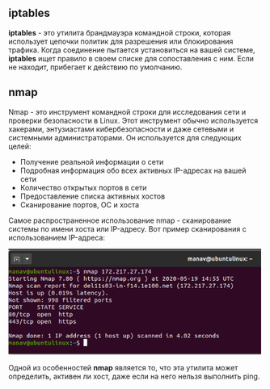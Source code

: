 ## **iptables**

**iptables** - это утилита брандмауэра командной строки, которая использует цепочки политик для разрешения или блокирования трафика.
Когда соединение пытается установиться на вашей системе, **iptables** ищет правило в своем списке для сопоставления с ним.
Если не находит, прибегает к действию по умолчанию.

## **nmap**

Nmap - это инструмент командной строки для исследования сети и проверки безопасности в Linux.
Этот инструмент обычно используется хакерами, энтузиастами кибербезопасности и даже сетевыми и системными администраторами.
Он используется для следующих целей:
- Получение реальной информации о сети
- Подробная информация обо всех активных IP-адресах на вашей сети
- Количество открытых портов в сети
- Предоставление списка активных хостов
- Сканирование портов, ОС и хоста

Самое распространенное использование nmap - сканирование системы по имени хоста или IP-адресу.
Вот пример сканирования с использованием IP-адреса:

<img src="../misc/images/nmap.png" alt="network_route" width="500"/>

Одной из особенностей **nmap** является то, что эта утилита может определить, активен ли хост, даже если на него нельзя выполнить ping.

